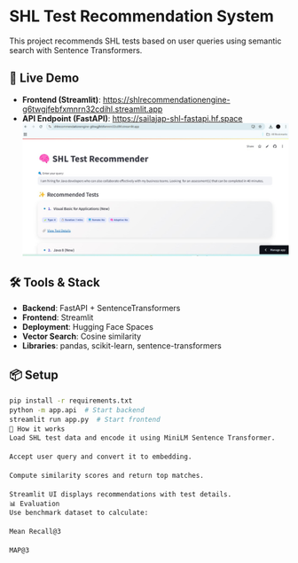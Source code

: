 # SHL Test Recommendation System

This project recommends SHL tests based on user queries using semantic search with Sentence Transformers.

## 🔗 Live Demo
- **Frontend (Streamlit)**: https://shlrecommendationengine-g6twgjfebfxmnrn32cdihl.streamlit.app
- **API Endpoint (FastAPI)**: https://sailajap-shl-fastapi.hf.space
![Demo Screenshot](demo.jpg)


## 🛠️ Tools & Stack
- **Backend**: FastAPI + SentenceTransformers
- **Frontend**: Streamlit
- **Deployment**: Hugging Face Spaces
- **Vector Search**: Cosine similarity
- **Libraries**: pandas, scikit-learn, sentence-transformers

## 📦 Setup
```bash
pip install -r requirements.txt
python -m app.api  # Start backend
streamlit run app.py  # Start frontend
🧠 How it works
Load SHL test data and encode it using MiniLM Sentence Transformer.

Accept user query and convert it to embedding.

Compute similarity scores and return top matches.

Streamlit UI displays recommendations with test details.
📊 Evaluation
Use benchmark dataset to calculate:

Mean Recall@3

MAP@3   